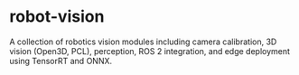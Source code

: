 # robot-vision
A collection of robotics vision modules including camera calibration, 3D vision (Open3D, PCL), perception, ROS 2 integration, and edge deployment using TensorRT and ONNX.
